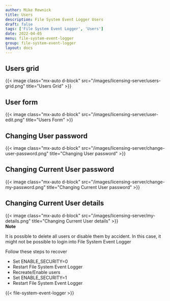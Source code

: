 ```yaml
---
author: Mike Rewnick
title: Users
description: File System Event Logger Users
draft: false
tags: ['File System Event Logger', 'Users']
date: 2022-04-05
menu: file-system-event-logger
group: file-system-event-logger
layout: docs
---
```


## Users grid

{{< image class="mx-auto d-block"  src="/images/licensing-server/users-grid.png" title="Users Grid" >}}

## User form

{{< image class="mx-auto d-block"  src="/images/licensing-server/user-edit.png" title="Users Form" >}}

## Changing User password

{{< image class="mx-auto d-block"  src="/images/licensing-server/change-user-password.png" title="Changing User password" >}}

## Changing Current User password

{{< image class="mx-auto d-block"  src="/images/licensing-server/change-my-password.png" title="Changing Current User password" >}}

## Changing Current User details

{{< image class="mx-auto d-block"  src="/images/licensing-server/my-details.png" title="Changing Current User details" >}}
\
**Note**

It is possible to delete all users or disable them by accident. In this case, it might not be possible to login into File System Event Logger

Follow these steps to recover

- Set ENABLE_SECURITY=0
- Restart File System Event Logger
- Recreate/Enable users
- Set ENABLE_SECURITY=1
- Restart File System Event Logger

{{< file-system-event-logger >}}
